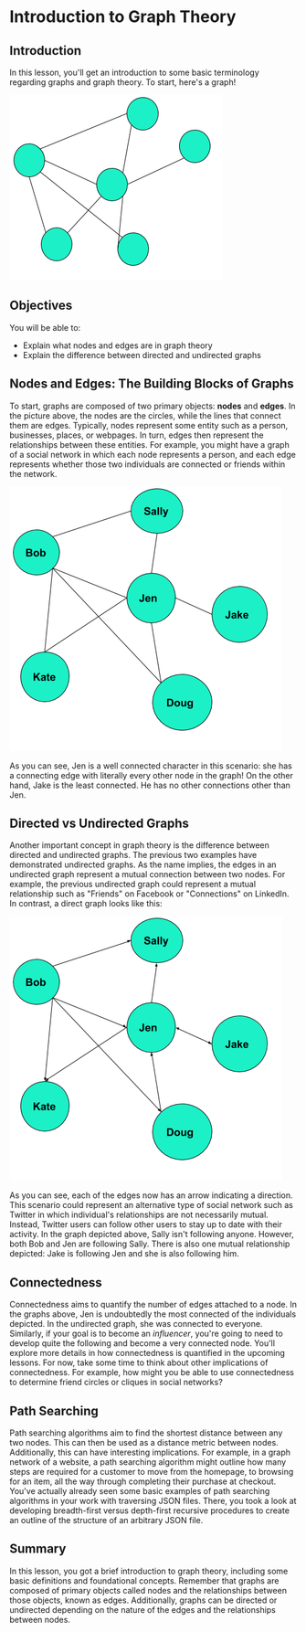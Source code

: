 
# Introduction to Graph Theory 

## Introduction

In this lesson, you'll get an introduction to some basic terminology regarding graphs and graph theory. To start, here's a graph!

<img src=images/graph1.png>

## Objectives

You will be able to: 

- Explain what nodes and edges are in graph theory 
- Explain the difference between directed and undirected graphs 

## Nodes and Edges: The Building Blocks of Graphs

To start, graphs are composed of two primary objects: **nodes** and **edges**. In the picture above, the nodes are the circles, while the lines that connect them are edges. Typically, nodes represent some entity such as a person, businesses, places, or webpages. In turn, edges then represent the relationships between these entities. For example, you might have a graph of a social network in which each node represents a person, and each edge represents whether those two individuals are connected or friends within the network.

<img src="images/graph2.png">

As you can see, Jen is a well connected character in this scenario: she has a connecting edge with literally every other node in the graph! On the other hand, Jake is the least connected. He has no other connections other than Jen. 

## Directed vs Undirected Graphs

Another important concept in graph theory is the difference between directed and undirected graphs. The previous two examples have demonstrated undirected graphs. As the name implies, the edges in an undirected graph represent a mutual connection between two nodes. For example, the previous undirected graph could represent a mutual relationship such as "Friends" on Facebook or "Connections" on LinkedIn. In contrast, a direct graph looks like this:

<img src="images/graph3.png">

As you can see, each of the edges now has an arrow indicating a direction. This scenario could represent an alternative type of social network such as Twitter in which individual's relationships are not necessarily mutual. Instead, Twitter users can follow other users to stay up to date with their activity. In the graph depicted above, Sally isn't following anyone. However, both Bob and Jen are following Sally. There is also one mutual relationship depicted: Jake is following Jen and she is also following him.

## Connectedness

Connectedness aims to quantify the number of edges attached to a node. In the graphs above, Jen is undoubtedly the most connected of the individuals depicted. In the undirected graph, she was connected to everyone. Similarly, if your goal is to become an *influencer*, you're going to need to develop quite the following and become a very connected node. You'll explore more details in how connectedness is quantified in the upcoming lessons. For now, take some time to think about other implications of connectedness. For example, how might you be able to use connectedness to determine friend circles or cliques in social networks?

## Path Searching

Path searching algorithms aim to find the shortest distance between any two nodes. This can then be used as a distance metric between nodes. Additionally, this can have interesting implications. For example, in a graph network of a website, a path searching algorithm might outline how many steps are required for a customer to move from the homepage, to browsing for an item, all the way through completing their purchase at checkout. You've actually already seen some basic examples of path searching algorithms in your work with traversing JSON files. There, you took a look at developing breadth-first versus depth-first recursive procedures to create an outline of the structure of an arbitrary JSON file. 

## Summary

In this lesson, you got a brief introduction to graph theory, including some basic definitions and foundational concepts. Remember that graphs are composed of primary objects called nodes and the relationships between those objects, known as edges. Additionally, graphs can be directed or undirected depending on the nature of the edges and the relationships between nodes.

